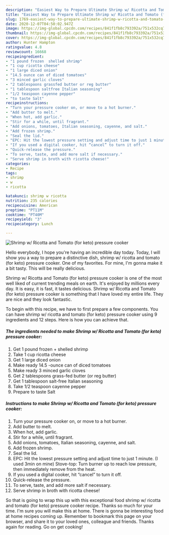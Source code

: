 ```yaml
---
description: "Easiest Way to Prepare Ultimate Shrimp w/ Ricotta and Tomato (for keto) pressure cooker"
title: "Easiest Way to Prepare Ultimate Shrimp w/ Ricotta and Tomato (for keto) pressure cooker"
slug: 1769-easiest-way-to-prepare-ultimate-shrimp-w-ricotta-and-tomato-for-keto-pressure-cooker
date: 2020-12-07T04:50:02.947Z
image: https://img-global.cpcdn.com/recipes/841f1fb8c793392a/751x532cq70/shrimp-w-ricotta-and-tomato-for-keto-pressure-cooker-recipe-main-photo.jpg
thumbnail: https://img-global.cpcdn.com/recipes/841f1fb8c793392a/751x532cq70/shrimp-w-ricotta-and-tomato-for-keto-pressure-cooker-recipe-main-photo.jpg
cover: https://img-global.cpcdn.com/recipes/841f1fb8c793392a/751x532cq70/shrimp-w-ricotta-and-tomato-for-keto-pressure-cooker-recipe-main-photo.jpg
author: Hunter Hampton
ratingvalue: 4.8
reviewcount: 16668
recipeingredient:
- "1 pound frozen  shelled shrimp"
- "1 cup ricotta cheese"
- "1 large diced onion"
- "14.5 ounce can of diced tomatoes"
- "3 minced garlic cloves"
- "2 tablespoons grassfed butter or reg butter"
- "1 tablespoon saltfree Italian seasoning"
- "1/2 teaspoon cayenne pepper"
- "to taste Salt"
recipeinstructions:
- "Turn your pressure cooker on, or move to a hot burner."
- "Add butter to melt."
- "When hot, add garlic."
- "Stir for a while, until fragrant."
- "Add onions, tomatoes, Italian seasoning, cayenne, and salt."
- "Add frozen shrimp."
- "Seal the lid."
- "EPC: Hit the lowest pressure setting and adjust time to just 1 minute. (I used 3min on mine) Stove-top: Turn burner up to reach low pressure, then immediately remove from the heat."
- "If you used a digital cooker, hit “cancel” to turn it off."
- "Quick-release the pressure."
- "To serve, taste, and add more salt if necessary."
- "Serve shrimp in broth with ricotta cheese!"
categories:
- Recipe
tags:
- shrimp
- w
- ricotta

katakunci: shrimp w ricotta 
nutrition: 235 calories
recipecuisine: American
preptime: "PT11M"
cooktime: "PT40M"
recipeyield: "3"
recipecategory: Lunch

---
```



![Shrimp w/ Ricotta and Tomato (for keto) pressure cooker](https://img-global.cpcdn.com/recipes/841f1fb8c793392a/751x532cq70/shrimp-w-ricotta-and-tomato-for-keto-pressure-cooker-recipe-main-photo.jpg)

Hello everybody, I hope you're having an incredible day today. Today, I will show you a way to prepare a distinctive dish, shrimp w/ ricotta and tomato (for keto) pressure cooker. One of my favorites. For mine, I'm gonna make it a bit tasty. This will be really delicious.

Shrimp w/ Ricotta and Tomato (for keto) pressure cooker is one of the most well liked of current trending meals on earth. It's enjoyed by millions every day. It is easy, it is fast, it tastes delicious. Shrimp w/ Ricotta and Tomato (for keto) pressure cooker is something that I have loved my entire life. They are nice and they look fantastic.




To begin with this recipe, we have to first prepare a few components. You can have shrimp w/ ricotta and tomato (for keto) pressure cooker using 9 ingredients and 12 steps. Here is how you can achieve that.

<!--inarticleads1-->

##### The ingredients needed to make Shrimp w/ Ricotta and Tomato (for keto) pressure cooker:

1. Get 1 pound frozen + shelled shrimp
1. Take 1 cup ricotta cheese
1. Get 1 large diced onion
1. Make ready 14.5 -ounce can of diced tomatoes
1. Make ready 3 minced garlic cloves
1. Get 2 tablespoons grass-fed butter (or reg butter)
1. Get 1 tablespoon salt-free Italian seasoning
1. Take 1/2 teaspoon cayenne pepper
1. Prepare to taste Salt




<!--inarticleads2-->

##### Instructions to make Shrimp w/ Ricotta and Tomato (for keto) pressure cooker:

1. Turn your pressure cooker on, or move to a hot burner.
1. Add butter to melt.
1. When hot, add garlic.
1. Stir for a while, until fragrant.
1. Add onions, tomatoes, Italian seasoning, cayenne, and salt.
1. Add frozen shrimp.
1. Seal the lid.
1. EPC: Hit the lowest pressure setting and adjust time to just 1 minute. (I used 3min on mine) Stove-top: Turn burner up to reach low pressure, then immediately remove from the heat.
1. If you used a digital cooker, hit “cancel” to turn it off.
1. Quick-release the pressure.
1. To serve, taste, and add more salt if necessary.
1. Serve shrimp in broth with ricotta cheese!




So that is going to wrap this up with this exceptional food shrimp w/ ricotta and tomato (for keto) pressure cooker recipe. Thanks so much for your time. I'm sure you will make this at home. There is gonna be interesting food at home recipes coming up. Remember to bookmark this page on your browser, and share it to your loved ones, colleague and friends. Thanks again for reading. Go on get cooking!
